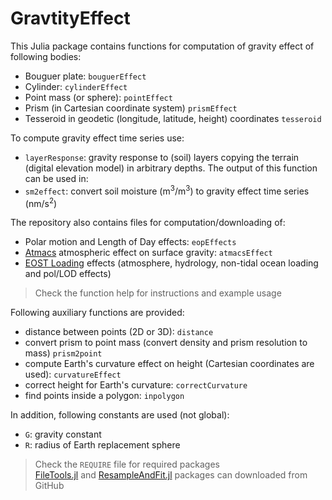 GravtityEffect
================================================================
This Julia package contains functions for computation of gravity effect of
following bodies:

* Bouguer plate: `bouguerEffect`
* Cylinder: `cylinderEffect`
* Point mass (or sphere): `pointEffect`
* Prism (in Cartesian coordinate system) `prismEffect`
* Tesseroid in geodetic (longitude, latitude, height) coordinates `tesseroid`  

To compute gravity effect time series use:
* `layerResponse`: gravity response to (soil) layers copying the terrain (digital
elevation model) in arbitrary depths. The output of this function can be used in:
* `sm2effect`: convert soil moisture (m<sup>3</sup>/m<sup>3</sup>) to gravity effect time series (nm/s<sup>2</sup>)  

The repository also contains files for computation/downloading of:

* Polar motion and Length of Day effects: `eopEffects`
* [Atmacs](http://atmacs.bkg.bund.de/docs/data.php) atmospheric effect on surface gravity: `atmacsEffect`
* [EOST Loading](http://loading.u-strasbg.fr/surface_gravity.php) effects (atmosphere, hydrology, non-tidal ocean loading and pol/LOD effects)

> Check the function help for instructions and example usage

Following auxiliary functions are provided:
* distance between points (2D or 3D): `distance`
* convert prism to point mass (convert density and prism resolution to mass) `prism2point`
* compute Earth's curvature effect on height (Cartesian coordinates are used): `curvatureEffect`
* correct height for Earth's curvature: `correctCurvature`
* find points inside a polygon: `inpolygon`

In addition, following constants are used (not global):
* `G`: gravity constant
* `R`: radius of Earth replacement sphere

> Check the `REQUIRE` file for required packages  
> [FileTools.jl](https://github.com/emenems/FileTools.jl) and [ResampleAndFit.jl](https://github.com/emenems/ResampleAndFit.jl) packages can downloaded from GitHub
